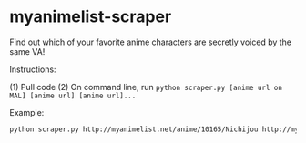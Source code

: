 # myanimelist-scraper
Find out which of your favorite anime characters are secretly voiced by the same VA! 

Instructions:

(1) Pull code
(2) On command line, run `python scraper.py [anime url on MAL] [anime url] [anime url]...`

Example:
```bash
python scraper.py http://myanimelist.net/anime/10165/Nichijou http://myanimelist.net/anime/10620/Mirai_Nikki_(TV) http://myanimelist.net/anime/26165/Yuri_Kuma_Arashi
```
